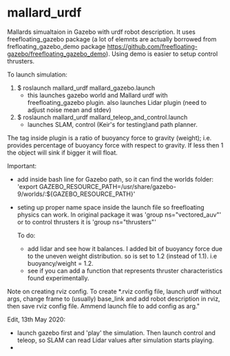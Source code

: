 # mallard_urdf
Mallards simualtaion in Gazebo with urdf robot description. It uses freefloating_gazebo package 
(a lot of elemnts are actually borrowed from frefloating_gazebo_demo package 
https://github.com/freefloating-gazebo/freefloating_gazebo_demo). Using demo is easier to setup control thrusters.

To launch simulation:
1. $ roslaunch mallard_urdf mallard_gazebo.launch 
   - this launches gazebo world and Mallard urdf with freefloating_gazebo plugin. also launches Lidar plugin (need to adjust noise mean and stdev)
2. $ roslaunch mallard_urdf mallard_teleop_and_control.launch 
   - launches SLAM, control (Keir's for testing)and path planner.



The <compensation> tag inside <buoyancy> plugin is a ratio of buoyancy force to gravity (weight); 
i.e. provides percentage of buoyancy force with respect to gravity. If less then 1 the object will sink if bigger it will float.


Important:
- add inside bash line for Gazebo path, so it can find the worlds folder:
  'export GAZEBO_RESOURCE_PATH=/usr/share/gazebo-9/worlds/:${GAZEBO_RESOURCE_PATH}'
- seting up proper name space inside the launch file so freefloating physics can work. 
  In original package it was 'group ns="vectored_auv"' or to control thrusters it is 'group ns="thrusters"'


  To do:
  - add lidar and see how it balances. I added bit of buoyancy force due to the uneven weight distribution. so <compensation> is set to 1.2 
    (instead of 1.1). i.e buoyancy/weight = 1.2.
  - see if you can add a function that represents thruster characteristics found experimentally.
  
  
Note on creating rviz config.
To create *.rviz config file, launch urdf without args, change frame to (usually) base_link and add robot description in rviz, then save rviz config file. Ammend launch file to add config as arg."

Edit, 13th May 2020:
  - launch gazebo first and 'play' the simulation. Then launch control and teleop, so SLAM can read Lidar values after simulation starts playing.
  -
